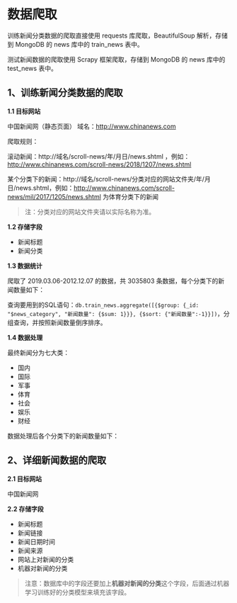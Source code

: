 # 数据爬取

训练新闻分类数据的爬取直接使用 requests 库爬取，BeautifulSoup 解析，存储到 MongoDB 的 news 库中的 train_news 表中。

测试新闻数据的爬取使用 Scrapy 框架爬取，存储到 MongoDB 的 news 库中的 test_news 表中。

## 1、训练新闻分类数据的爬取

**1.1 目标网站**

中国新闻网（静态页面）
域名：http://www.chinanews.com

爬取规则：

滚动新闻：http://域名/scroll-news/年/月日/news.shtml ，例如：http://www.chinanews.com/scroll-news/2018/1207/news.shtml

某个分类下的新闻：http://域名/scroll-news/分类对应的网站文件夹/年/月日/news.shtml，例如：http://www.chinanews.com/scroll-news/mil/2017/1205/news.shtml 为体育分类下的新闻

> 注：分类对应的网站文件夹请以实际名称为准。

**1.2 存储字段**

- 新闻标题
- 新闻分类

**1.3 数据统计**

爬取了 2019.03.06-2012.12.07 的数据，共 3035803 条数据，每个分类下的新闻数量如下：

查询要用到的SQL语句：`db.train_news.aggregate([{$group: {_id: "$news_category", "新闻数量": {$sum: 1}}}, {$sort: {"新闻数量":-1}}])`，分组查询，并按照新闻数量倒序排序。

**1.4 数据处理**

最终新闻分为七大类：

- 国内
- 国际
- 军事
- 体育
- 社会
- 娱乐
- 财经

数据处理后各个分类下的新闻数量如下：



## 2、详细新闻数据的爬取

**2.1 目标网站**

中国新闻网

**2.2 存储字段**

- 新闻标题
- 新闻链接
- 新闻日期时间
- 新闻来源
- 网站上对新闻的分类
- 机器对新闻的分类

> 注意：数据库中的字段还要加上**机器对新闻的分类**这个字段，后面通过机器学习训练好的分类模型来填充该字段。
